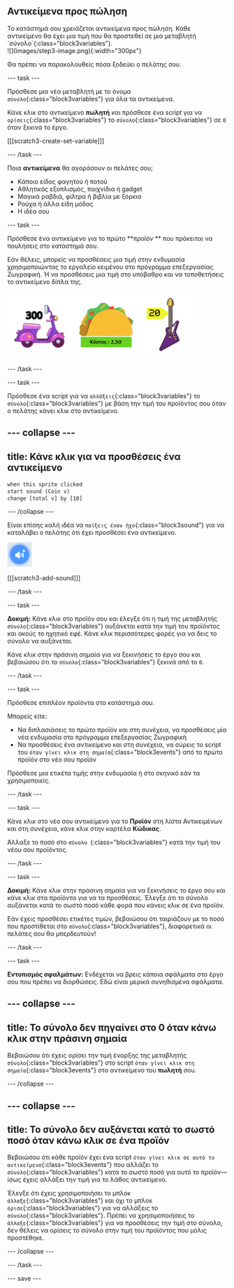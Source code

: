 ## Αντικείμενα προς πώληση

<div style="display: flex; flex-wrap: wrap">
<div style="flex-basis: 200px; flex-grow: 1; margin-right: 15px;">
Το κατάστημά σου χρειάζεται αντικείμενα προς πώληση. Κάθε αντικείμενο θα έχει μια τιμή που θα προστεθεί σε μια μεταβλητή `σύνολο`{:class="block3variables"}.
</div>
<div>
![](images/step3-image.png){:width="300px"}
</div>
</div>

Θα πρέπει να παρακολουθείς πόσα ξοδεύει ο πελάτης σου.

--- task ---

Πρόσθεσε μια νέα μεταβλητή με το όνομα `σύνολο`{:class="block3variables"} για όλα τα αντικείμενα.

Κάνε κλικ στο αντικείμενο **πωλητή** και πρόσθεσε ένα script για να `ορίσεις`{:class="block3variables"} το `σύνολο`{:class="block3variables"} σε `0` όταν ξεκινά το έργο.

[[[scratch3-create-set-variable]]]

--- /task ---

Ποια **αντικείμενα** θα αγοράσουν οι πελάτες σου;
+ Κάποιο είδος φαγητού ή ποτού
+ Αθλητικός εξοπλισμός, παιχνίδια ή gadget
+ Μαγικά ραβδιά, φίλτρα ή βιβλία με ξόρκια
+ Ρούχα ή άλλα είδη μόδας
+ Η ιδέα σου

--- task ---

Πρόσθεσε ένα αντικείμενο για το πρώτο **προϊόν ** που πρόκειται να πουλήσεις στο κατάστημά σου.

Εάν θέλεις, μπορείς να προσθέσεις μια τιμή στην ενδυμασία χρησιμοποιώντας το εργαλείο κειμένου στο πρόγραμμα επεξεργασίας Ζωγραφική. Ή να προσθέσεις μια τιμή στο υπόβαθρο και να τοποθετήσεις το αντικείμενο δίπλα της.

![Παραδείγματα αντικειμένων με τα ποσά γραμμένα δίπλα τους.](images/item-amounts.png)

--- /task ---

--- task ---

Πρόσθεσε ένα script για να `αλλάξεις`{:class="block3variables"} το `σύνολο`{:class="block3variables"} με βάση την τιμή του προϊόντος σου όταν ο πελάτης κάνει κλικ στο αντικείμενο.

--- collapse ---
---
title: Κάνε κλικ για να προσθέσεις ένα αντικείμενο
---

```blocks3
when this sprite clicked
start sound (Coin v)
change [total v] by [10]
```

--- /collapse ---

Είναι επίσης καλή ιδέα να `παίξεις έναν ήχο`{:class="block3sound"} για να καταλάβει ο πελάτης ότι έχει προσθέσει ένα αντικείμενο.

![Το εικονίδιο προσθήκης ήχου](images/add-sound.png)

[[[scratch3-add-sound]]]

--- /task ---

--- task ---

**Δοκιμή:** Κάνε κλικ στο προϊόν σου και έλεγξε ότι η τιμή της μεταβλητής `σύνολο`{:class="block3variables"} αυξάνεται κατά την τιμή του προϊόντος και ακούς το ηχητικό εφέ. Κάνε κλικ περισσότερες φορές για να δεις το σύνολο να αυξάνεται.

Κάνε κλικ στην πράσινη σημαία για να ξεκινήσεις το έργο σου και βεβαιώσου ότι το `σύνολο`{:class="block3variables"} ξεκινά από το `0`.

--- /task ---

--- task ---

Πρόσθεσε επιπλέον προϊόντα στο κατάστημά σου.

Μπορείς είτε:
+ Να διπλασιάσεις το πρώτο προϊόν και στη συνέχεια, να προσθέσεις μία νέα ενδυμασία στο πρόγραμμα επεξεργασίας Ζωγραφική
+ Να προσθέσεις ένα αντικείμενο και στη συνέχεια, να σύρεις το script του `όταν γίνει κλικ στη σημαία`{:class="block3events"} από το πρώτο προϊόν στο νέο σου προϊόν

Πρόσθεσε μια ετικέτα τιμής στην ενδυμασία ή στο σκηνικό εάν τα χρησιμοποιείς.

--- /task ---

--- task ---

Κάνε κλικ στο νέο σου αντικείμενο για το **Προϊόν** στη λίστα Αντικειμένων και στη συνέχεια, κάνε κλικ στην καρτέλα **Κώδικας**.

Άλλαξε το ποσό στο `σύνολο `{:class="block3variables"} κατά την τιμή του νέου σου προϊόντος.

--- /task ---

--- task ---

**Δοκιμή:** Κάνε κλικ στην πράσινη σημαία για να ξεκινήσεις το έργο σου και κάνε κλικ στα προϊόντα για να τα προσθέσεις. Έλεγξε ότι το σύνολο αυξάνεται κατά το σωστό ποσό κάθε φορά που κάνεις κλικ σε ένα προϊόν.

Εάν έχεις προσθέσει ετικέτες τιμών, βεβαιώσου ότι ταιριάζουν με το ποσό που προστίθεται στο `σύνολο`{:class="block3variables"}, διαφορετικά οι πελάτες σου θα μπερδευτούν!

--- /task ---

--- task ---

**Εντοπισμός σφαλμάτων:** Ενδέχεται να βρεις κάποια σφάλματα στο έργο σου που πρέπει να διορθώσεις. Εδώ είναι μερικά συνηθισμένα σφάλματα.

--- collapse ---
---
title: Το σύνολο δεν πηγαίνει στο 0 όταν κάνω κλικ στην πράσινη σημαία
---

Βεβαιώσου ότι έχεις ορίσει την τιμή έναρξης της μεταβλητής `σύνολο`{:class="block3variables"} στο script `όταν γίνει κλικ στη σημαία`{:class="block3events"} στο αντικείμενο του **πωλητή** σου.

--- /collapse ---

--- collapse ---
---
title: Το σύνολο δεν αυξάνεται κατά το σωστό ποσό όταν κάνω κλικ σε ένα προϊόν
---

Βεβαιώσου ότι κάθε προϊόν έχει ένα script `όταν γίνει κλικ σε αυτό το αντικείμενο`{:class="block3events"} που αλλάζει το `σύνολο`{:class="block3variables"} κατά το σωστό ποσό για αυτό το προϊόν— ίσως έχεις αλλάξει την τιμή για το λάθος αντικείμενο.

Έλεγξε ότι έχεις χρησιμοποιήσει το μπλοκ `άλλαξε`{:class="block3variables"} και όχι το μπλοκ `όρισε`{:class="block3variables"} για να αλλάξεις το `σύνολο`{:class="block3variables"}. Πρέπει να χρησιμοποιήσεις το `άλλαξε`{:class="block3variables"} για να προσθέσεις την τιμή στο σύνολο, δεν θέλεις να ορίσεις το σύνολο στην τιμή του προϊόντος που μόλις προστέθηκε.

--- /collapse ---

--- /task ---

--- save ---
